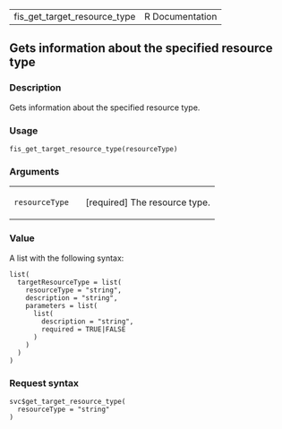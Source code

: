 <table style="width: 100%;">
<tbody>
<tr class="odd">
<td>fis_get_target_resource_type</td>
<td style="text-align: right;">R Documentation</td>
</tr>
</tbody>
</table>

## Gets information about the specified resource type

### Description

Gets information about the specified resource type.

### Usage

    fis_get_target_resource_type(resourceType)

### Arguments

<table>
<colgroup>
<col style="width: 35%" />
<col style="width: 65%" />
</colgroup>
<tbody>
<tr class="odd">
<td><code
id="fis_get_target_resource_type_:_resourceType">resourceType</code></td>
<td><p>[required] The resource type.</p></td>
</tr>
</tbody>
</table>

### Value

A list with the following syntax:

    list(
      targetResourceType = list(
        resourceType = "string",
        description = "string",
        parameters = list(
          list(
            description = "string",
            required = TRUE|FALSE
          )
        )
      )
    )

### Request syntax

    svc$get_target_resource_type(
      resourceType = "string"
    )
